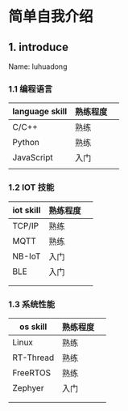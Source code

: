 # 简单自我介绍

## 1. introduce

Name: luhuadong

### 1.1  编程语言

| language skill | 熟练程度 |      |
| -------------- | -------- | ---- |
|   C/C++   |  熟练  |      |
|   Python  |  熟练  |      |
|   JavaScript   |  入门  |      |
|                |          |      |



### 1.2 IOT 技能

| iot skill | 熟练程度 |      |
| --------- | -------- | ---- |
|  TCP/IP   |  熟练   |      |
|  MQTT     |  熟练   |      |
|  NB-IoT   |  入门   |      |
|  BLE      |  入门   |      |
|       |      |      |
|        |      |      |



### 1.3 系统性能

| os skill  | 熟练程度 |      |
| --------- | -------- | ---- |
|  Linux    |   熟练   |      |
|  RT-Thread |  熟练    |      |
|  FreeRTOS |  熟练    |      |
|  Zephyer  |  入门    |    |
|           |          |      |
|           |          |      |





